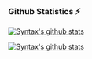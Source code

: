 ### Github Statistics ⚡
[![Syntax's github stats](https://github-readme-stats.vercel.app/api?username=ericwang401&layout=compact&show_icons=true&theme=dark)](https://github.com/anushk-fro/github-readme-stats)

[![Syntax's github stats](https://github-readme-stats.vercel.app/api/top-langs/?username=ericwang401&layout=compact&theme=dark)](https://github.com/anushk-fro/github-readme-stats)
